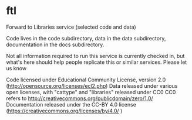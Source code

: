 ftl
===

Forward to Libraries service (selected code and data)

Code lives in the code subdirectory, data in the data subdirectory,
documentation in the docs subdirectory.

Not all information required to run this service is currently checked in,
but what's here should help people replicate this or similar services.
Please let us know 

Code licensed under Educational Community License, version 2.0
  (http://opensource.org/licenses/ecl2.php)
Data released under various open licenses, with
  "cattype" and "libraries" released under CC0
    CC0 refers to http://creativecommons.org/publicdomain/zero/1.0/
Documentation released under the CC-BY 4.0 license
   (https://creativecommons.org/licenses/by/4.0/ )
